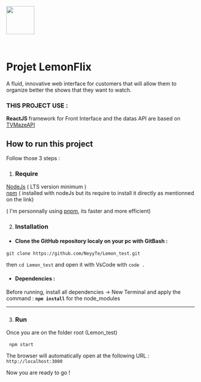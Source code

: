 <img width="75" src= "https://www.activateurdeprogres.fr/sites/default/files/activator_form/8iweJYPphuYFRF37XZ9p5uUV.png">     

   &nbsp;

# **Projet LemonFlix**  
 A fluid, innovative web interface for customers that will
allow them to organize better the shows that they want to watch.
### THIS PROJECT USE :

**ReactJS** framework for Front Interface and the datas API are based on [TVMazeAPI](https://www.tvmaze.com/api)

## **How to run this project**

Follow those 3 steps :

1. ### **Require**

[NodeJs](https://nodejs.org/fr/download) ( LTS version minimum )  
[npm](https://docs.npmjs.com/downloading-and-installing-node-js-and-npm) ( installed with nodeJs but its require to install it directly as mentionned on the link)  

( I'm personnally using [pnpm](https://pnpm.io/fr/installation), its faster and more efficient)


2. ### **Installation**

* #### Clone the GitHub repository localy on your pc with GitBash :  
 ```git clone https://github.com/NeyyTe/Lemon_test.git```  

 then `cd Lemon_test` and open it with VsCode with `code .`

 * #### Dependencies :
  
Before running, install all dependencies -> New Terminal and apply the command : **`npm install`** for the node_modules

***

3. ### **Run**

Once you are on the folder root (Lemon_test)  

&nbsp;
 `npm start`  

The browser will automatically open at the following URL : `http://localhost:3000`

Now you are ready to go ! 
